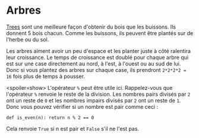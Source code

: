 # Arbres
[Trees](objects/tree) sont une meilleure façon d'obtenir du bois que les buissons. Ils donnent 5 bois chacun. Comme les buissons, ils peuvent être plantés sur de l'herbe ou du sol.

Les arbres aiment avoir un peu d'espace et les planter juste à côté ralentira leur croissance. Le temps de croissance est doublé pour chaque arbre qui est sur une case directement au nord, à l'est, à l'ouest ou au sud de lui. Donc si vous plantez des arbres sur chaque case, ils prendront `2*2*2*2 = 16` fois plus de temps à pousser.

<spoiler=show> L'opérateur `%` peut être utile ici. Rappelez-vous que l'opérateur `%` renvoie le reste de la division. Les nombres pairs divisés par `2` ont un reste de `0` et les nombres impairs divisés par `2` ont un reste de `1`.
Donc vous pouvez vérifier si un nombre est pair comme ceci :

`def is_even(n):
	return n % 2 == 0`

Cela renvoie `True` si n est pair et `False` s'il ne l'est pas.
</spoiler>